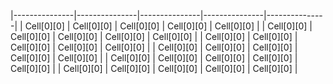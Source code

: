 |---------------|---------------|---------------|---------------|---------------|
|  Cell[0][0]   |  Cell[0][0]   |  Cell[0][0]   |  Cell[0][0]   |  Cell[0][0]   |
|  Cell[0][0]   |  Cell[0][0]   |  Cell[0][0]   |  Cell[0][0]   |  Cell[0][0]   |
|  Cell[0][0]   |  Cell[0][0]   |  Cell[0][0]   |  Cell[0][0]   |  Cell[0][0]   |
|  Cell[0][0]   |  Cell[0][0]   |  Cell[0][0]   |  Cell[0][0]   |  Cell[0][0]   |
|  Cell[0][0]   |  Cell[0][0]   |  Cell[0][0]   |  Cell[0][0]   |  Cell[0][0]   |
|  Cell[0][0]   |  Cell[0][0]   |  Cell[0][0]   |  Cell[0][0]   |  Cell[0][0]   |

